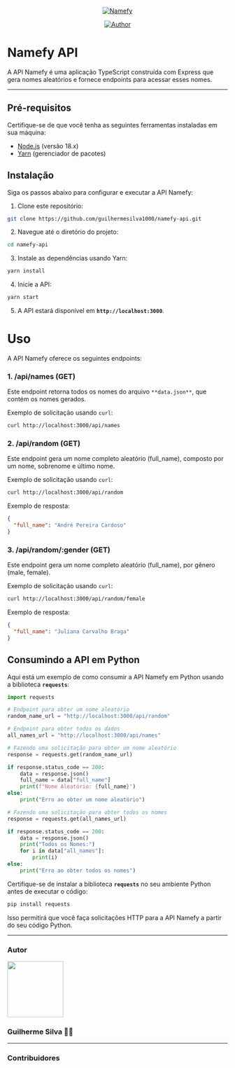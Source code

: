 <p align="center">
<a href="#"><img title="Namefy" src="https://img.shields.io/badge/-Namefy-FF0000?style=for-the-badge"></a>
</p>
<p align="center">
<a href="https://github.com/guilhermesilva1000"><img title="Author" src="https://img.shields.io/badge/Author-guilhermesilva1000-FF0000.svg?style=for-the-badge&logo=github"></a>
</p>

# Namefy API

A API Namefy é uma aplicação TypeScript construída com Express que gera nomes aleatórios e fornece endpoints para acessar esses nomes.

---

## Pré-requisitos

Certifique-se de que você tenha as seguintes ferramentas instaladas em sua máquina:

- [Node.js](https://nodejs.org/) (versão 18.x)
- [Yarn](https://yarnpkg.com/) (gerenciador de pacotes)

## Instalação

Siga os passos abaixo para configurar e executar a API Namefy:

1. Clone este repositório:

```bash
git clone https://github.com/guilhermesilva1000/namefy-api.git
```

2. Navegue até o diretório do projeto:

```bash
cd namefy-api
```

3. Instale as dependências usando Yarn:

```bash
yarn install
```

4. Inicie a API:

```bash
yarn start
```

5. A API estará disponível em **`http://localhost:3000`**.

# Uso

A API Namefy oferece os seguintes endpoints:

### 1. /api/names (GET)

Este endpoint retorna todos os nomes do arquivo `**data.json**`, que contém os nomes gerados.

Exemplo de solicitação usando `curl`:

```bash
curl http://localhost:3000/api/names
```

### 2. /api/random (GET)

Este endpoint gera um nome completo aleatório (full_name), composto por um nome, sobrenome e último nome.

Exemplo de solicitação usando `curl`:

```bash
curl http://localhost:3000/api/random
```

Exemplo de resposta:

```json
{
  "full_name": "André Pereira Cardoso"
}
```

### 3. /api/random/:gender (GET)

Este endpoint gera um nome completo aleatório (full_name), por gênero (male, female).

Exemplo de solicitação usando `curl`:

```bash
curl http://localhost:3000/api/random/female
```

Exemplo de resposta:

```json
{
  "full_name": "Juliana Carvalho Braga"
}
```

## Consumindo a API em Python

Aqui está um exemplo de como consumir a API Namefy em Python usando a biblioteca **`requests`**:

```python
import requests

# Endpoint para obter um nome aleatório
random_name_url = "http://localhost:3000/api/random"

# Endpoint para obter todos os dados
all_names_url = "http://localhost:3000/api/names"

# Fazendo uma solicitação para obter um nome aleatório
response = requests.get(random_name_url)

if response.status_code == 200:
    data = response.json()
    full_name = data["full_name"]
    print(f"Nome Aleatório: {full_name}")
else:
    print("Erro ao obter um nome aleatório")

# Fazendo uma solicitação para obter todos os nomes
response = requests.get(all_names_url)

if response.status_code == 200:
    data = response.json()
    print("Todos os Nomes:")
    for i in data["all_names"]:
        print(i)
else:
    print("Erro ao obter todos os nomes")
```

Certifique-se de instalar a biblioteca **`requests`** no seu ambiente Python antes de executar o código:

```bash
pip install requests
```

Isso permitirá que você faça solicitações HTTP para a API Namefy a partir do seu código Python.

---

### Autor

<img src="https://github.com/guilhermesilva1000.png" width="128" height="128"/>

### Guilherme Silva 👨‍💻

---

### Contribuidores
